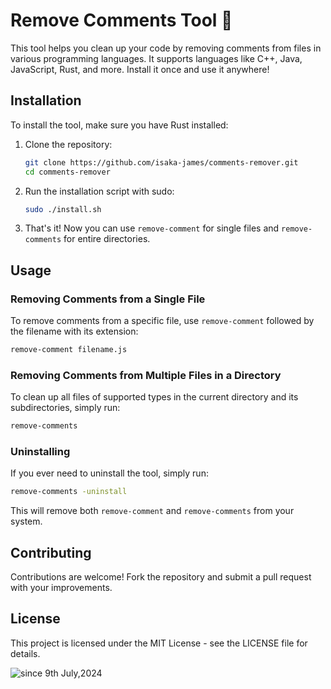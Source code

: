 # Remove Comments Tool 🧹

This tool helps you clean up your code by removing comments from files in various programming languages. It supports languages like C++, Java, JavaScript, Rust, and more. Install it once and use it anywhere!

## Installation

To install the tool, make sure you have Rust installed:
1. Clone the repository:
   ```bash
   git clone https://github.com/isaka-james/comments-remover.git
   cd comments-remover
   ```

2. Run the installation script with sudo:
   ```bash
   sudo ./install.sh
   ```

3. That's it! Now you can use `remove-comment` for single files and `remove-comments` for entire directories.

## Usage

### Removing Comments from a Single File
To remove comments from a specific file, use `remove-comment` followed by the filename with its extension:
```bash
remove-comment filename.js
```

### Removing Comments from Multiple Files in a Directory
To clean up all files of supported types in the current directory and its subdirectories, simply run:
```bash
remove-comments
```

### Uninstalling

If you ever need to uninstall the tool, simply run:
```bash
remove-comments -uninstall
```

This will remove both `remove-comment` and `remove-comments` from your system.

## Contributing

Contributions are welcome! Fork the repository and submit a pull request with your improvements.

## License

This project is licensed under the MIT License - see the LICENSE file for details.

<img src="https://komarev.com/ghpvc/?username=comments-remover&label=Comments-Remover&color=0e75b6&style=flat" alt="since 9th July,2024" />
